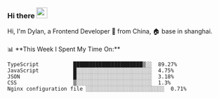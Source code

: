 ### Hi there <img src="https://media.giphy.com/media/hvRJCLFzcasrR4ia7z/giphy.gif" width="25px">

<!-- ![visitors](https://visitor-badge.glitch.me/badge?page_id=dislfyer.dislfyer) --!>

Hi, I'm Dylan, a Frontend Developer 🚀 from China, 🏠 base in shanghai.
<br/>
<br/>

📊 **This Week I Spent My Time On:**


<!--START_SECTION:waka-->

```text
TypeScript           ██████████████████████▒░░  89.27%
JavaScript           █░░░░░░░░░░░░░░░░░░░░░░░░  4.75%
JSON                 █░░░░░░░░░░░░░░░░░░░░░░░░  3.18%
CSS                  ▒░░░░░░░░░░░░░░░░░░░░░░░░  1.3%
Nginx configuration file ░░░░░░░░░░░░░░░░░░░░░░░░░  0.71%
```

<!--END_SECTION:waka-->

<!--
**About Me:**
 -->
